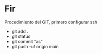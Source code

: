 # Fir

Procedimiento del GIT, primero configurar ssh 

- git add . 
- git status
- git commit "as"
- git push -uf origin main
